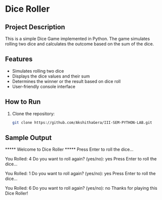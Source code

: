 # Dice Roller

## Project Description
This is a simple Dice Game implemented in Python. The game simulates rolling two dice and calculates the outcome based on the sum of the dice.

## Features
- Simulates rolling two dice
- Displays the dice values and their sum
- Determines the winner or the result based on dice roll
- User-friendly console interface

## How to Run
1. Clone the repository:
   ```bash
   git clone https://github.com/AkshithaGera/III-SEM-PYTHON-LAB.git
## Sample Output

***** Welcome to Dice Roller *****
Press Enter to roll the dice...

You Rolled: 4
Do you want to roll again? (yes/no): yes
Press Enter to roll the dice...

You Rolled: 1
Do you want to roll again? (yes/no): yes
Press Enter to roll the dice...

You Rolled: 6
Do you want to roll again? (yes/no): no
Thanks for playing this Dice Roller!
